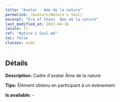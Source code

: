 ```yaml
---
title: "Avatar - Âme de la nature"
permalink: /Avatars/Nature's Soul/
excerpt: "Era of Chaos  Âme de la nature"
last_modified_at: 2021-04-26
locale: fr
ref: "Nature's Soul.md"
toc: false
classes: wide
---
```

## Détails

 **Description:** Cadre d'avatar Âme de la nature 

 **Tips:** Élément obtenu en participant à un évènement 

 **Is available:**  - 

